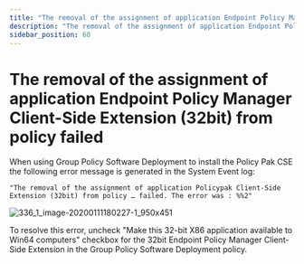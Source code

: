 ```yaml
---
title: "The removal of the assignment of application Endpoint Policy Manager Client-Side Extension (32bit) from policy failed"
description: "The removal of the assignment of application Endpoint Policy Manager Client-Side Extension (32bit) from policy failed"
sidebar_position: 60
---
```


# The removal of the assignment of application Endpoint Policy Manager Client-Side Extension (32bit) from policy failed

When using Group Policy Software Deployment to install the Policy Pak CSE the following error
message is generated in the System Event log:

```
"The removal of the assignment of application Policypak Client-Side Extension (32bit) from policy … failed. The error was : %%2"
```

![336_1_image-20200111180227-1_950x451](/images/endpointpolicymanager/troubleshooting/336_1_image-20200111180227-1_950x451.webp)

To resolve this error, uncheck "Make this 32-bit X86 application available to Win64 computers"
checkbox for the 32bit Endpoint Policy Manager Client-Side Extension in the Group Policy Software
Deployment policy.
